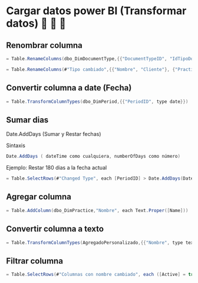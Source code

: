 # Cargar datos power BI (Transformar datos) :green_book: :green_book: :green_book:

## Renombrar columna

```C#
= Table.RenameColumns(dbo_DimDocumentType,{{"DocumentTypeID", "IdTipoDocumento"}, {"Name", "TipoDeDocumento"}})
```
```C#
= Table.RenameColumns(#"Tipo cambiado",{{"Nombre", "Cliente"}, {"PracticeID", "IdCliente"}})
```
## Convertir columna a date (Fecha)
```C#
= Table.TransformColumnTypes(dbo_DimPeriod,{{"PeriodID", type date}})
```
## Sumar dias
  Date.AddDays (Sumar y Restar fechas)

  Sintaxis
  ```C#
  Date.AddDays ( dateTime como cualquiera, numberOfDays como número)
  ```
  Ejemplo: Restar 180 dias a la fecha actual
  ```C#
  = Table.SelectRows(#"Changed Type", each [PeriodID] > Date.AddDays(DateTime.Date(DateTime.LocalNow()),-180))
  ```
## Agregar columna
  ```C#
  = Table.AddColumn(dbo_DimPractice,"Nombre", each Text.Proper([Name]))
  ```
## Convertir columna a texto
  ```C#
  = Table.TransformColumnTypes(AgregadoPersonalizado,{{"Nombre", type text}})
  ```
## Filtrar  columna
  ```C#
  = Table.SelectRows(#"Columnas con nombre cambiado", each ([Active] = true))
  ```

